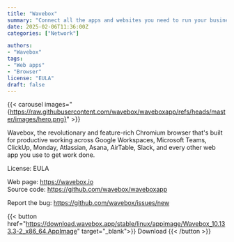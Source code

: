 ```yaml
---
title: "Wavebox"
summary: "Connect all the apps and websites you need to run your business and stay signed-in to every account"
date: 2025-02-06T11:36:00Z
categories: ["Network"]

authors:
- "Wavebox"
tags: 
- "Web apps"
- "Browser"
license: "EULA"
draft: false
---
```


{{< carousel images="{https://raw.githubusercontent.com/wavebox/waveboxapp/refs/heads/master/images/hero.png}" >}}

Wavebox, the revolutionary and feature-rich Chromium browser that's built for productive working across Google Workspaces, Microsoft Teams, ClickUp, Monday, Atlassian, Asana, AirTable, Slack, and every other web app you use to get work done.

License: EULA

Web page: <https://wavebox.io>  
Source code: <https://github.com/wavebox/waveboxapp>

Report the bug: <https://github.com/wavebox/issues/new>  

{{< button href="https://download.wavebox.app/stable/linux/appimage/Wavebox_10.133.3-2_x86_64.AppImage" target="_blank">}}
Download
{{< /button >}}
